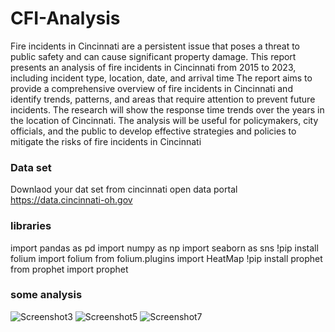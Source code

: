# CFI-Analysis
Fire incidents in Cincinnati are a persistent issue that poses a threat to public safety and can cause significant property damage. This report presents an analysis of fire incidents in Cincinnati from 2015 to 2023, including incident type, location, date, and arrival time The report aims to provide a comprehensive overview of fire incidents in Cincinnati and identify trends, patterns, and areas that require attention to prevent future incidents. The research will show the response time trends over the years in the location of Cincinnati. The analysis will be useful for policymakers, city officials, and the public to develop effective strategies and policies to mitigate the risks of fire incidents in Cincinnati
### Data set
Downlaod your dat set from cincinnati open data portal https://data.cincinnati-oh.gov
### libraries
import pandas as pd
import numpy as np
import seaborn as sns
!pip install folium
import folium
from folium.plugins import HeatMap
!pip install prophet
from prophet import prophet

### some analysis
![Screenshot3](https://user-images.githubusercontent.com/53073274/233814614-272a4095-7ac2-4c7f-9c18-074fa026cd71.png)
![Screenshot5](https://user-images.githubusercontent.com/53073274/233814619-2f576fc0-4aa1-4115-9001-513855f9814a.png)
![Screenshot7](https://user-images.githubusercontent.com/53073274/233814630-e4528471-a1fc-47ac-ba43-934e72338711.png)
